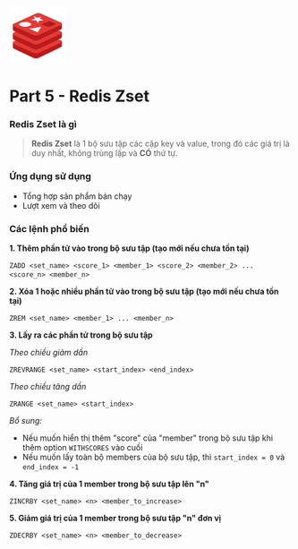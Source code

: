![logo](./images/redis-logo.png)

# Part 5 - Redis Zset

### Redis Zset là gì

> **Redis Zset** là 1 bộ sưu tập các cặp key và value, trong đó các giá trị là duy nhất, không trùng lặp và **CÓ** thứ tự.

### Ứng dụng sử dụng

- Tổng hợp sản phẩm bán chạy
- Lượt xem và theo dõi

### Các lệnh phổ biến

**1. Thêm phần tử vào trong bộ sưu tập (tạo mới nếu chưa tồn tại)**

```shell
ZADD <set_name> <score_1> <member_1> <score_2> <member_2> ... <score_n> <member_n>
```

**2. Xóa 1 hoặc nhiều phần tử vào trong bộ sưu tập (tạo mới nếu chưa tồn tại)**

```shell
ZREM <set_name> <member_1> ... <member_n>
```

**3. Lấy ra các phần tử trong bộ sưu tập**

_Theo chiều giảm dần_

```shell
ZREVRANGE <set_name> <start_index> <end_index>
```

_Theo chiều tăng dần_

```shell
ZRANGE <set_name> <start_index>
```

_Bổ sung:_

- Nếu muốn hiển thị thêm "score" của "member" trong bộ sưu tập khi thêm option `WITHSCORES` vào cuối
- Nếu muốn lấy toàn bộ members của bộ sưu tập, thì `start_index = 0` và `end_index = -1`

**4. Tăng giá trị của 1 member trong bộ sưu tập lên "n"**

```shell
ZINCRBY <set_name> <n> <member_to_increase>
```

**5. Giảm giá trị của 1 member trong bộ sưu tập "n" đơn vị**

```shell
ZDECRBY <set_name> <n> <member_to_decrease>
```
